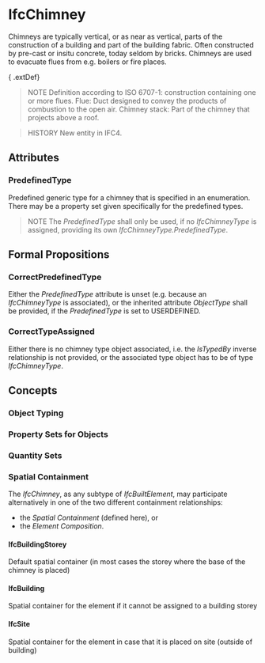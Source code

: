 # IfcChimney

Chimneys are typically vertical, or as near as vertical, parts of the construction of a building and part of the building fabric. Often constructed by pre-cast or insitu concrete, today seldom by bricks. Chimneys are used to evacuate flues from e.g. boilers or fire places.<!-- end of definition -->

{ .extDef}
> NOTE Definition according to ISO 6707-1: construction containing one or more flues.
> Flue: Duct designed to convey the products of combustion to the open air.
> Chimney stack: Part of the chimney that projects above a roof.

> HISTORY New entity in IFC4.

## Attributes

### PredefinedType
Predefined generic type for a chimney that is specified in an enumeration. There may be a property set given specifically for the predefined types.
> NOTE The _PredefinedType_ shall only be used, if no _IfcChimneyType_ is assigned, providing its own _IfcChimneyType.PredefinedType_.

## Formal Propositions

### CorrectPredefinedType
Either the _PredefinedType_ attribute is unset (e.g. because an _IfcChimneyType_ is associated), or the inherited attribute _ObjectType_ shall be provided, if the _PredefinedType_ is set to USERDEFINED.

### CorrectTypeAssigned
Either there is no chimney type object associated, i.e. the _IsTypedBy_ inverse relationship is not provided, or the associated type object has to be of type _IfcChimneyType_.

## Concepts

### Object Typing



### Property Sets for Objects



### Quantity Sets



### Spatial Containment

The _IfcChimney_, as any subtype of _IfcBuiltElement_, may participate alternatively in one of the two different containment relationships:

* the _Spatial Containment_ (defined here), or
* the _Element Composition_.

#### IfcBuildingStorey

Default spatial container (in most cases the storey where the base of the chimney is placed)

#### IfcBuilding

Spatial container for the element if it cannot be assigned to a building storey

#### IfcSite

Spatial container for the element in case that it is placed on site (outside of building)

